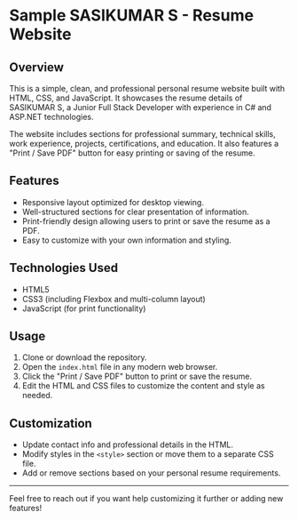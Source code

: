  # Sample SASIKUMAR S - Resume Website

## Overview
This is a simple, clean, and professional personal resume website built with HTML, CSS, and JavaScript. It showcases the resume details of SASIKUMAR S, a Junior Full Stack Developer with experience in C# and ASP.NET technologies.

The website includes sections for professional summary, technical skills, work experience, projects, certifications, and education. It also features a "Print / Save PDF" button for easy printing or saving of the resume.

## Features
- Responsive layout optimized for desktop viewing.
- Well-structured sections for clear presentation of information.
- Print-friendly design allowing users to print or save the resume as a PDF.
- Easy to customize with your own information and styling.

## Technologies Used
- HTML5
- CSS3 (including Flexbox and multi-column layout)
- JavaScript (for print functionality)

## Usage
1. Clone or download the repository.
2. Open the `index.html` file in any modern web browser.
3. Click the "Print / Save PDF" button to print or save the resume.
4. Edit the HTML and CSS files to customize the content and style as needed.

## Customization
- Update contact info and professional details in the HTML.
- Modify styles in the `<style>` section or move them to a separate CSS file.
- Add or remove sections based on your personal resume requirements.

---

Feel free to reach out if you want help customizing it further or adding new features!
